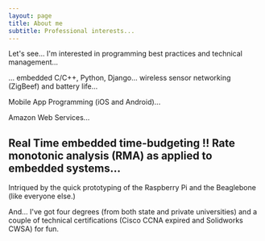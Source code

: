 ```yaml
---
layout: page
title: About me
subtitle: Professional interests...
---
```


Let's see... I'm interested in programming best practices and technical management...

... embedded C/C++, Python, Django... wireless sensor networking (ZigBeef) and battery life...

Mobile App Programming (iOS and Android)...

Amazon Web Services...

## Real Time embedded time-budgeting !! Rate monotonic analysis (RMA) as applied to embedded systems...

Intriqued by the quick prototyping of the Raspberry Pi and the Beaglebone (like everyone else.)

And... I've got four degrees (from both state and private universities) and a couple of technical certifications (Cisco CCNA expired and Solidworks CWSA) for fun.



